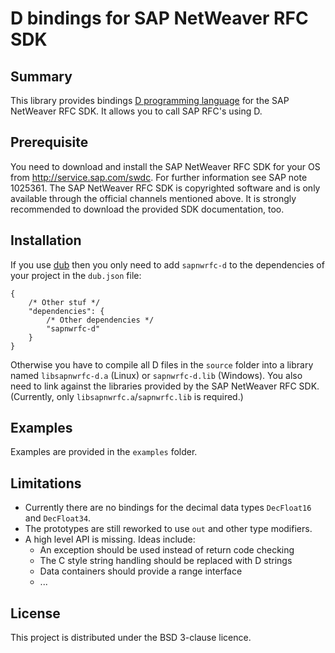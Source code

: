 D bindings for SAP NetWeaver RFC SDK
====================================

Summary
-------

This library provides bindings [D programming language](http://dlang.org) for the SAP NetWeaver RFC SDK. It allows you to call SAP RFC's using D.

Prerequisite
------------

You need to download and install the SAP NetWeaver RFC SDK for your OS from http://service.sap.com/swdc. For further information see SAP note 1025361.
The SAP NetWeaver RFC SDK is copyrighted software and is only available through the official channels mentioned above. It is strongly recommended to download the provided SDK documentation, too.

Installation
------------

If you use [dub](https://github.com/rejectedsoftware/dub/) then you only need to add `sapnwrfc-d` to the dependencies of your project in the `dub.json` file:

    {
        /* Other stuf */
        "dependencies": {
            /* Other dependencies */
            "sapnwrfc-d"
        }
    }

Otherwise you have to compile all D files in the `source` folder into a library named `libsapnwrfc-d.a` (Linux) or `sapnwrfc-d.lib` (Windows).
You also need to link against the libraries provided by the SAP NetWeaver RFC SDK. (Currently, only `libsapnwrfc.a`/`sapnwrfc.lib` is required.)

Examples
--------

Examples are provided in the `examples` folder.

Limitations
-----------

- Currently there are no bindings for the decimal data types `DecFloat16` and `DecFloat34`.
- The prototypes are still reworked to use `out` and other type modifiers.
- A high level API is missing. Ideas include:
  - An exception should be used instead of return code checking
  - The C style string handling should be replaced with D strings
  - Data containers should provide a range interface
  - ...

License
-------

This project is distributed under the BSD 3-clause licence.